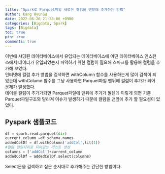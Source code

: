 ```yaml
---
title: "Spark로 Parquet파일 새로운 컬럼을 맨앞에 추가하는 방법"
author: Kang HyunGu
date: 2022-06-26 21:38:00 +0900
categories: [Bigdata, Spark]
tags: [Bigdata]
toc: true
pin: true
comments: true
---
```



이번에 샤딩된 데이터베이스에서 유입되는 데이터베이스에 어떤 데이터베이스 인스턴스에서 데이터가 유입되었는지 파악하기 위한 컬럼이 필요해 스파크를 활용해 컬럼을 추가해 보았다.  
인터넷에 컬럼 추가 방법을 검색하면 withColumn 함수를 사용하는게 많이 검색이 되었는데
withColumn 함수를 그냥 사용하면 Parquet파일 맨뒤에 컬럼이 추가가 되어 문제가 발생했다.  
테이블 컬럼이 추가가되면 Parquet파일에 맨뒤에 추가가 될텐데 이렇게 되면 기존 Parquet파일구조와 달라져 이슈가 발생하기 때문에 컬럼을 맨앞에 추가 할 필요성이 있었다.

## Pyspark 샘플코드
``` python
df = spark.read.parquet(dir)
current_column =df.schema.names
addedColDf = df.withColumn('addCol',lit(1))
#컬럼 맨앞자리로 되어있는 리스트 생성
columns = ['addCol']+current_column
addedColDf = addedColDf.select(columns)
```
Select문을 검색하고 싶은 순서대로 추가해주는 간단한 방법이다.
